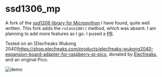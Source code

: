 # ssd1306_mp

A fork of the [ssd1206 library for Micropython](https://github.com/stlehmann/micropython-ssd1306/) I have found, quite well written. This fork adds the `rotate180()` method, which was absent. I am planning to add more features as I go. I pused a [PR](https://github.com/stlehmann/micropython-ssd1306/pull/7).

Tested on an [Elecfreaks Wukong 2040]https://shop.elecfreaks.com/products/elecfreaks-wukong2040-expansion-board-adapter-for-raspberry-pi-pico, donated by [Elecfreaks](https://github.com/elecfreaks), and an original Pico.

![demo](demo.gif)